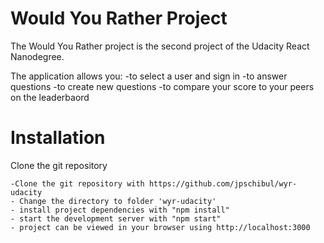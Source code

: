 # Would You Rather Project

The Would You Rather project is the second project of the Udacity React Nanodegree. 

The application allows you:
    -to select a user and sign in
    -to answer questions
    -to create new questions
    -to compare your score to your peers on the leaderbaord

# Installation

Clone the git repository

    -Clone the git repository with https://github.com/jpschibul/wyr-udacity
    - Change the directory to folder 'wyr-udacity'
    - install project dependencies with "npm install"
    - start the development server with "npm start"
    - project can be viewed in your browser using http://localhost:3000
